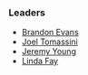 ### Leaders

* [Brandon Evans](mailto:brandon.evans@owasp.org)
* [Joel Tomassini](mailto:joel.tomassini@owasp.org)
* [Jeremy Young](mailto:jeremy.young@owasp.org)
* [Linda Fay](mailto:linda.fay@owasp.org)
